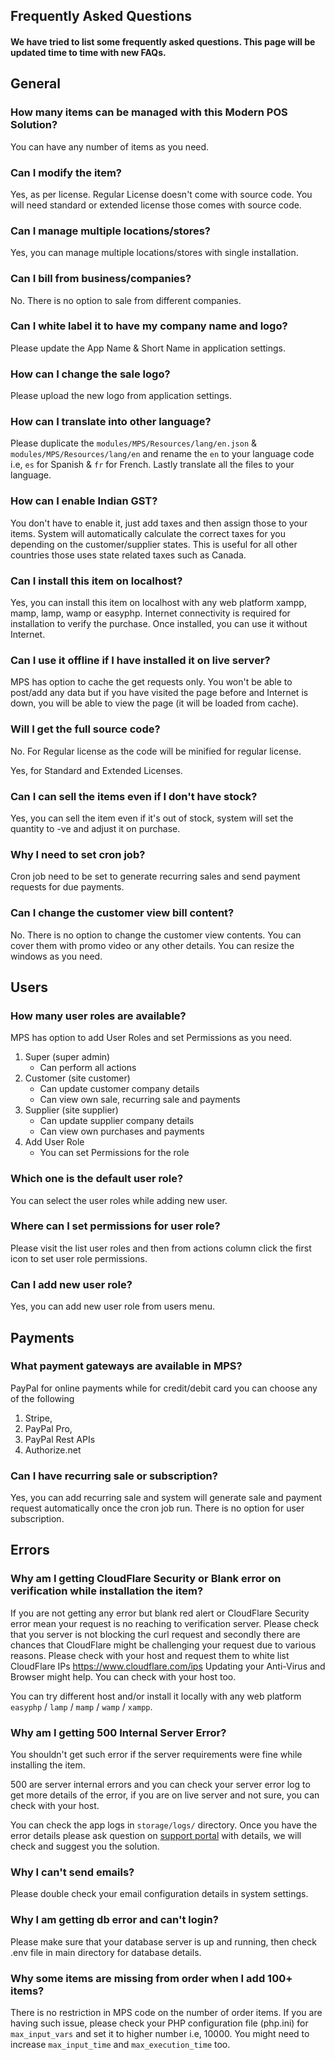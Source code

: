 ## Frequently Asked Questions

#### We have tried to list some frequently asked questions. This page will be updated time to time with new FAQs.



## General

### How many items can be managed with this Modern POS Solution?

You can have any number of items as you need.

### Can I modify the item?

Yes, as per license. Regular License doesn't come with source code. You will need standard or extended license those comes with source code.

### Can I manage multiple locations/stores?

Yes, you can manage multiple locations/stores with single installation.

### Can I bill from business/companies?

No. There is no option to sale from different companies.

### Can I white label it to have my company name and logo?

Please update the App Name & Short Name in application settings.

### How can I change the sale logo?

Please upload the new logo from application settings.

### How can I translate into other language?

Please duplicate the `modules/MPS/Resources/lang/en.json` & `modules/MPS/Resources/lang/en` and rename the `en` to your language code i.e, `es` for Spanish & `fr` for French. Lastly translate all the files to your language.

### How can I enable Indian GST?

You don't have to enable it, just add taxes and then assign those to your items. System will automatically calculate the correct taxes for you depending on the customer/supplier states. This is useful for all other countries those uses state related taxes such as Canada.

### Can I install this item on localhost?

Yes, you can install this item on localhost with any web platform xampp, mamp, lamp, wamp or easyphp. Internet connectivity is required for installation to verify the purchase. Once installed, you can use it without Internet.

### Can I use it offline if I have installed it on live server?

MPS has option to cache the get requests only. You won't be able to post/add any data but if you have visited the page before and Internet is down, you will be able to view the page (it will be loaded from cache).

### Will I get the full source code?

No. For Regular license as the code will be minified for regular license.

Yes, for Standard and Extended Licenses.

### Can I can sell the items even if I don't have stock?

Yes, you can sell the item even if it's out of stock, system will set the quantity to -ve and adjust it on purchase.

### Why I need to set cron job?

Cron job need to be set to generate recurring sales and send payment requests for due payments.

### Can I change the customer view bill content?

No. There is no option to change the customer view contents. You can cover them with promo video or any other details. You can resize the windows as you need.

## Users

### How many user roles are available?

MPS has option to add User Roles and set Permissions as you need.

1.  Super (super admin)
    - Can perform all actions
2.  Customer (site customer)
    - Can update customer company details
    - Can view own sale, recurring sale and payments
3.  Supplier (site supplier)
    - Can update supplier company details
    - Can view own purchases and payments
4.  Add User Role
    - You can set Permissions for the role

### Which one is the default user role?

You can select the user roles while adding new user.

### Where can I set permissions for user role?

Please visit the list user roles and then from actions column click the first icon to set user role permissions.

### Can I add new user role?

Yes, you can add new user role from users menu.

## Payments

### What payment gateways are available in MPS?

PayPal for online payments while for credit/debit card you can choose any of the following

1. Stripe,
2. PayPal Pro,
3. PayPal Rest APIs
4. Authorize.net

### Can I have recurring sale or subscription?

Yes, you can add recurring sale and system will generate sale and payment request automatically once the cron job run. There is no option for user subscription.

## Errors

### Why am I getting CloudFlare Security or Blank error on verification while installation the item?

If you are not getting any error but blank red alert or CloudFlare Security error mean your request is no reaching to verification server. Please check that you server is not blocking the curl request and secondly there are chances that CloudFlare might be challenging your request due to various reasons. Please check with your host and request them to white list CloudFlare IPs https://www.cloudflare.com/ips Updating your Anti-Virus and Browser might help. You can check with your host too.

You can try different host and/or install it locally with any web platform `easyphp` / `lamp` / `mamp` / `wamp` / `xampp`.

### Why am I getting 500 Internal Server Error?

You shouldn't get such error if the server requirements were fine while installing the item.

500 are server internal errors and you can check your server error log to get more details of the error, if you are on live server and not sure, you can check with your host.

You can check the app logs in `storage/logs/` directory. Once you have the error details please ask question on [support portal](https://tecdiary.net/support) with details, we will check and suggest you the solution.

### Why I can't send emails?

Please double check your email configuration details in system settings.

### Why I am getting db error and can't login?

Please make sure that your database server is up and running, then check .env file in main directory for database details.

### Why some items are missing from order when I add 100+ items?

There is no restriction in MPS code on the number of order items. If you are having such issue, please check your PHP configuration file (php.ini) for `max_input_vars` and set it to higher number i.e, 10000. You might need to increase `max_input_time` and `max_execution_time` too.
